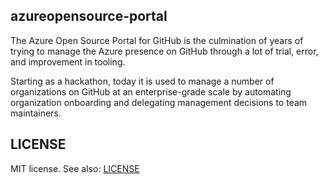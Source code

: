 ## azureopensource-portal

The Azure Open Source Portal for GitHub is the culmination of years of trying to manage the 
Azure presence on GitHub through a lot of trial, error, and improvement in tooling.

Starting as a hackathon, today it is used to manage a number of organizations on GitHub at 
an enterprise-grade scale by automating organization onboarding and delegating management 
decisions to team maintainers.

## LICENSE

MIT license. See also: [LICENSE](LICENSE)
